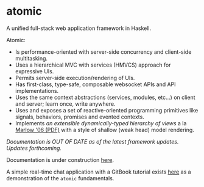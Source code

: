 # atomic
A unified full-stack web application framework in Haskell. 

Atomic:

* Is performance-oriented with server-side concurrency and client-side multitasking. 
* Uses a hierarchical MVC with services (HMVCS) approach for expressive UIs. 
* Permits server-side execution/rendering of UIs. 
* Has first-class, type-safe, composable websocket APIs and API implementations.
* Uses the same context abstractions (services, modules, etc...) on client and server; learn once, write anywhere.
* Uses and exposes a set of reactive-oriented programming primitives like signals, behaviors, promises and evented contexts.
* Implements *an extensible dynamically-typed hierarchy of views* a la [Marlow '06 (PDF)](http://simonmar.github.io/bib/papers/ext-exceptions.pdf) with a style of shallow (weak head) model rendering.

*Documentation is OUT OF DATE as of the latest framework updates. Updates forthcoming.*

Documentation is under construction [here](https://grumply.gitbooks.io/atomic). 

A simple real-time chat application with a GitBook tutorial exists [here](https://github.com/grumply/atomic-chat) as a demonstration of the `atomic` fundamentals.

